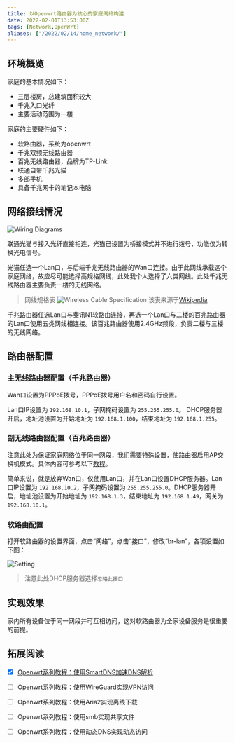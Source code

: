 ```yaml
---
title: 以Openwrt路由器为核心的家庭网络构建
date: 2022-02-01T13:53:00Z
tags: [Network,OpenWrt]
aliases: ["/2022/02/14/home_network/"]
---
```


## 环境概览

家庭的基本情况如下：
- 三层楼房，总建筑面积较大
- 千兆入口光纤
- 主要活动范围为一楼

家庭的主要硬件如下：
- 软路由器，系统为openwrt
- 千兆双频无线路由器
- 百兆无线路由器，品牌为TP-Link
- 联通自带千兆光猫
- 多部手机
- 具备千兆网卡的笔记本电脑

## 网络接线情况

![Wiring Diagrams](https://img.gopic.xyz/network.svg)

联通光猫与接入光纤直接相连，光猫已设置为桥接模式并不进行拨号，功能仅为转换光电信号。

光猫任选一个Lan口，与后端千兆无线路由器的Wan口连接。由于此网线承载这个家庭网络，故应尽可能选择高规格网线，此处我个人选择了六类网线。此处千兆无线路由器主要负责一楼的无线网络。

> 网线规格表
![Wireless Cable Specification](https://ae01.alicdn.com/kf/H9fc2a5ff43a4420fb4535275cc0ec828e.png)
> 该表来源于[Wikipedia](https://zh.wikipedia.org/wiki/%E5%8F%8C%E7%BB%9E%E7%BA%BF)

千兆路由器任选Lan口与斐讯N1软路由连接，再选一个Lan口与二楼的百兆路由器的Lan口使用五类网线相连接。该百兆路由器使用2.4GHz频段，负责二楼与三楼的无线网络。

## 路由器配置

### 主无线路由器配置（千兆路由器）

Wan口设置为PPPoE拨号，PPPoE拨号用户名和密码自行设置。

Lan口IP设置为 `192.168.10.1`，子网掩码设置为 `255.255.255.0`。
DHCP服务器开启，地址池设置为开始地址为 `192.168.1.100`，结束地址为 `192.168.1.255`。

### 副无线路由器配置（百兆路由器）

注意此处为保证家庭网络位于同一网段，我们需要特殊设置，使路由器启用AP交换机模式。具体内容可参考以下[教程](https://service.tp-link.com.cn/detail_article_4145.html)。

简单来说，就是放弃Wan口，仅使用Lan口，并在Lan口设置DHCP服务器。Lan口IP设置为 `192.168.10.2`，子网掩码设置为 `255.255.255.0`。DHCP服务器开启，地址池设置为开始地址为 `192.168.1.3`，结束地址为 `192.168.1.49`，网关为 `192.168.10.1`。

### 软路由配置

打开软路由器的设置界面，点击“网络”，点击“接口”，修改“br-lan”，各项设置如下图：

![Setting](https://ae01.alicdn.com/kf/H743cc3f6c5ff434280b20d5630250861P.png)

> 注意此处DHCP服务器选择`忽略此接口`

## 实现效果

家内所有设备位于同一网段并可互相访问，这对软路由器为全家设备服务是很重要的前提。

## 拓展阅读

- [x] [Openwrt系列教程：使用SmartDNS加速DNS解析](https://wangshouh.github.io/2022/02/15/smartdns_setting/)

- [ ] Openwrt系列教程：使用WireGuard实现VPN访问

- [ ] Openwrt系列教程：使用Aria2实现离线下载

- [ ] Openwrt系列教程：使用smb实现共享文件

- [ ] Openwrt系列教程：使用动态DNS实现动态访问